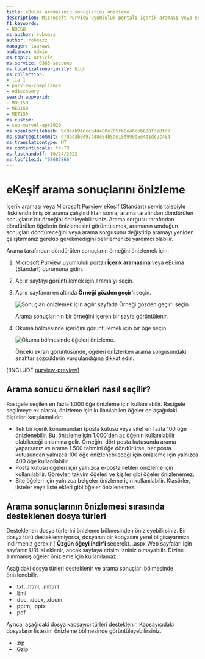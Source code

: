 ```yaml
---
title: eBulma aramasının sonuçlarını önizleme
description: Microsoft Purview uyumluluk portalı İçerik araması veya eBulma (Standart) araması tarafından döndürülen sonuçların örneğini önizleme.
f1.keywords:
- NOCSH
ms.author: robmazz
author: robmazz
manager: laurawi
audience: Admin
ms.topic: article
ms.service: O365-seccomp
ms.localizationpriority: high
ms.collection:
- tier1
- purview-compliance
- ediscovery
search.appverid:
- MOE150
- MED150
- MET150
ms.custom:
- seo-marvel-apr2020
ms.openlocfilehash: 9cdeab946ccb4d480e705fb0e46cbb628f3e8fd7
ms.sourcegitcommit: e7dbe3b0d97cd8c64b5ae15f990d5e4b1dc9c464
ms.translationtype: MT
ms.contentlocale: tr-TR
ms.lasthandoff: 10/24/2022
ms.locfileid: "68687866"
---
```

# <a name="preview-ediscovery-search-results"></a>eKeşif arama sonuçlarını önizleme

İçerik araması veya Microsoft Purview eKeşif (Standart) servis talebiyle ilişkilendirilmiş bir arama çalıştırdıktan sonra, arama tarafından döndürülen sonuçların bir örneğini önizleyebilirsiniz. Arama sorgusu tarafından döndürülen öğelerin önizlemesini görüntülemek, aramanın umduğun sonuçları döndüreceğini veya arama sorgusunu değiştirip aramayı yeniden çalıştırmanız gerekip gerekmediğini belirlemenize yardımcı olabilir.

Arama tarafından döndürülen sonuçların örneğini önizlemek için:

1. [Microsoft Purview uyumluluk portalı](https://compliance.microsoft.com) **İçerik aramasına** veya eBulma (Standart) durumuna gidin.

2. Açılır sayfayı görüntülemek için arama'yı seçin.

3. Açılır sayfanın en altında **Örneği gözden geçir'i** seçin.

   ![Sonuçları önizlemek için açılır sayfada Örneği gözden geçir'i seçin.](../media/PreviewSearchResults1.png)

   Arama sonuçlarının bir örneğini içeren bir sayfa görüntülenir.

4. Okuma bölmesinde içeriğini görüntülemek için bir öğe seçin.

   ![Okuma bölmesinde öğeleri önizleme.](../media/PreviewSearchResults2.png)

   Önceki ekran görüntüsünde, öğeleri önİzlerken arama sorgusundaki anahtar sözcüklerin vurgulandığına dikkat edin.

[!INCLUDE [purview-preview](../includes/purview-preview.md)]

## <a name="how-the-search-result-samples-are-selected"></a>Arama sonucu örnekleri nasıl seçilir?

Rastgele seçilen en fazla 1.000 öğe önizleme için kullanılabilir. Rastgele seçilmeye ek olarak, önizleme için kullanılabilen öğeler de aşağıdaki ölçütleri karşılamalıdır:

- Tek bir içerik konumundan (posta kutusu veya site) en fazla 100 öğe önizlenebilir. Bu, önizleme için 1.000'den az öğenin kullanılabilir olabileceği anlamına gelir. Örneğin, dört posta kutusunda arama yaparsanız ve arama 1.500 tahmini öğe döndürürse, her posta kutusundan yalnızca 100 öğe önizlenebileceği için önizleme için yalnızca 400 öğe kullanılabilir.
- Posta kutusu öğeleri için yalnızca e-posta iletileri önizleme için kullanılabilir. Görevler, takvim öğeleri ve kişiler gibi öğeler önizlenemez.
- Site öğeleri için yalnızca belgeler önizleme için kullanılabilir. Klasörler, listeler veya liste ekleri gibi öğeler önizlenemez.

## <a name="file-types-supported-when-previewing-search-results"></a>Arama sonuçlarının önizlemesi sırasında desteklenen dosya türleri

Desteklenen dosya türlerini önizleme bölmesinden önizleyebilirsiniz. Bir dosya türü desteklenmiyorsa, dosyanın bir kopyasını yerel bilgisayarınıza indirmeniz gerekir ( **Özgün öğeyi indir'i** seçerek). .aspx Web sayfaları için sayfanın URL'si eklenir, ancak sayfaya erişim izniniz olmayabilir. Dizine alınmamış öğeler önizleme için kullanılamaz.

Aşağıdaki dosya türleri desteklenir ve arama sonuçları bölmesinde önizlenebilir.
  
- .txt, .html, .mhtml
- .Eml
- .doc, .docx, .docm
- .pptm, .pptx
- .pdf

Ayrıca, aşağıdaki dosya kapsayıcı türleri desteklenir. Kapsayıcıdaki dosyaların listesini önizleme bölmesinde görüntüleyebilirsiniz.
  
- .zip
- .Gzip
